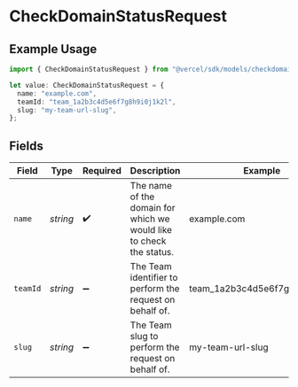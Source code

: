 # CheckDomainStatusRequest

## Example Usage

```typescript
import { CheckDomainStatusRequest } from "@vercel/sdk/models/checkdomainstatusop.js";

let value: CheckDomainStatusRequest = {
  name: "example.com",
  teamId: "team_1a2b3c4d5e6f7g8h9i0j1k2l",
  slug: "my-team-url-slug",
};
```

## Fields

| Field                                                               | Type                                                                | Required                                                            | Description                                                         | Example                                                             |
| ------------------------------------------------------------------- | ------------------------------------------------------------------- | ------------------------------------------------------------------- | ------------------------------------------------------------------- | ------------------------------------------------------------------- |
| `name`                                                              | *string*                                                            | :heavy_check_mark:                                                  | The name of the domain for which we would like to check the status. | example.com                                                         |
| `teamId`                                                            | *string*                                                            | :heavy_minus_sign:                                                  | The Team identifier to perform the request on behalf of.            | team_1a2b3c4d5e6f7g8h9i0j1k2l                                       |
| `slug`                                                              | *string*                                                            | :heavy_minus_sign:                                                  | The Team slug to perform the request on behalf of.                  | my-team-url-slug                                                    |